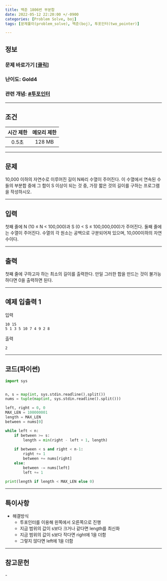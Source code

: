 ```yaml
---
title: 백준 1806번 부분합
date: 2022-05-12 22:20:00 +/-0900
categories: [Problem Solve, boj]
tags: [문제풀이(problem_solve), 백준(boj), 투포인터(two_pointer)]

---
```

## 정보
### 문제 바로가기 [[클릭](https://www.acmicpc.net/problem/1806)]
### 난이도: Gold4
### 관련 개념: [#투포인터](https://www.acmicpc.net/problemset?sort=ac_desc&algo=80)

---
## 조건

시간 제한|메모리 제한
:---:|:---:
0.5초|128 MB

---
## 문제
10,000 이하의 자연수로 이루어진 길이 N짜리 수열이 주어진다. 이 수열에서 연속된 수들의 부분합 중에 그 합이 S 이상이 되는 것 중, 가장 짧은 것의 길이를 구하는 프로그램을 작성하시오.

---
## 입력
첫째 줄에 N (10 ≤ N < 100,000)과 S (0 < S ≤ 100,000,000)가 주어진다. 둘째 줄에는 수열이 주어진다. 수열의 각 원소는 공백으로 구분되어져 있으며, 10,000이하의 자연수이다.

---
## 출력
첫째 줄에 구하고자 하는 최소의 길이를 출력한다. 만일 그러한 합을 만드는 것이 불가능하다면 0을 출력하면 된다.

---
## 예제 입출력 1
입력
```
10 15
5 1 3 5 10 7 4 9 2 8
```

출력
```
2
```

---
## 코드(파이썬)
```python
import sys


n, s = map(int, sys.stdin.readline().split())
nums = tuple(map(int, sys.stdin.readline().split()))

left, right = 0, 0
MAX_LEN = 100000001
length = MAX_LEN
between = nums[0]

while left < n:
    if between >= s:
        length = min(right - left + 1, length)
        
    if between < s and right < n-1:
        right += 1
        between += nums[right]
    else:
        between -= nums[left]
        left += 1
        
print(length if length < MAX_LEN else 0)

```

---
## 특이사항
- 해결방식
  - 투포인터를 이용해 왼쪽에서 오른쪽으로 진행
  - 지금 범위의 값이 s보다 크거나 같다면 length를 최신화
  - 지금 범위의 값이 s보다 작다면 right에 1을 더함
  - 그렇지 않다면 left에 1을 더함

---
## 참고문헌
\-
